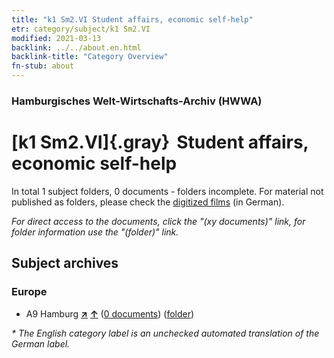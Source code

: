 ```yaml
---
title: "k1 Sm2.VI Student affairs, economic self-help"
etr: category/subject/k1 Sm2.VI
modified: 2021-03-13
backlink: ../../about.en.html
backlink-title: "Category Overview"
fn-stub: about
---
```


### Hamburgisches Welt-Wirtschafts-Archiv (HWWA)
# [k1 Sm2.VI]{.gray}&#8201; Student affairs, economic self-help&#160; 





In total 1 subject folders, 0 documents - folders incomplete.
For material not published as folders, please check the [digitized films](/film/h1_sh) (in German).

_For direct access to the documents, click the "(xy documents)" link, for folder information use the "(folder)" link._

## Subject archives



### Europe

- A9 Hamburg [**&nearr;**](../../../geo/i/140905/about.en.html "Hamburg (all folders)") [**&uarr;**](../../../geo/about.en.html#A9 "Country category system") (<a href="https://pm20.zbw.eu/dfgview/sh/140905,144721" title="about: Hamburg : Student affairs, economic self-help" target="_blank">0 documents</a>) ([folder](http://purl.org/pressemappe20/folder/sh/140905,144721))


_* The English category label is an unchecked automated translation of the German label._

